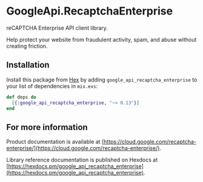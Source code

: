 # GoogleApi.RecaptchaEnterprise

reCAPTCHA Enterprise API client library.

Help protect your website from fraudulent activity, spam, and abuse without creating friction.

## Installation

Install this package from [Hex](https://hex.pm) by adding
`google_api_recaptcha_enterprise` to your list of dependencies in `mix.exs`:

```elixir
def deps do
  [{:google_api_recaptcha_enterprise, "~> 0.13"}]
end
```

## For more information

Product documentation is available at [https://cloud.google.com/recaptcha-enterprise/](https://cloud.google.com/recaptcha-enterprise/).

Library reference documentation is published on Hexdocs at
[https://hexdocs.pm/google_api_recaptcha_enterprise](https://hexdocs.pm/google_api_recaptcha_enterprise).
